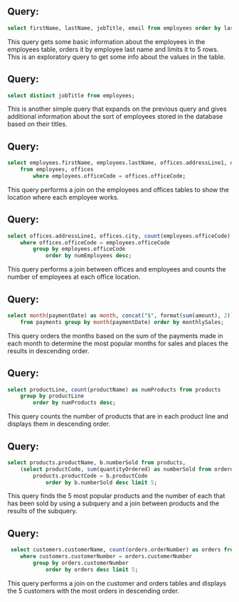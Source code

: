 ## Query: 
```sql
select firstName, lastName, jobTitle, email from employees order by lastName limit 5;
```
This query gets some basic information about the employees in the employees
table, orders it by employee last name and limits it to 5 rows. This is an 
exploratory query to get some info about the values in the table.

## Query: 
```sql
select distinct jobTitle from employees;
```
This is another simple query that expands on the previous query and gives
additional information about the sort of employees stored in the database based
on their titles.

## Query: 
```sql
select employees.firstName, employees.lastName, offices.addressLine1, offices.city, offices.state, offices.country 
    from employees, offices 
        where employees.officeCode = offices.officeCode;
```
This query performs a join on the employees and offices tables to show the location where each employee works.

## Query: 
```sql
select offices.addressLine1, offices.city, count(employees.officeCode) as NumEmployees from offices, employees
    where offices.officeCode = employees.officeCode
        group by employees.officeCode
            order by numEmployees desc;
```
This query performs a join between offices and employees and counts the number
of employees at each office location.

## Query: 
```sql
select month(paymentDate) as month, concat("$", format(sum(amount), 2)) as monthlySales
    from payments group by month(paymentDate) order by monthlySales;
```
This query orders the months based on the sum of the payments made in each
month to determine the most popular months for sales and places the results in
descending order.

## Query: 
```sql
select productLine, count(productName) as numProducts from products
    group by productLine
        order by numProducts desc;
```
This query counts the number of products that are in each product line and
displays them in descending order.

## Query: 
```sql
select products.productName, b.numberSold from products,
    (select productCode, sum(quantityOrdered) as numberSold from orderdetails group by productCode) as b where 
        products.productCode = b.productCode
            order by b.numberSold desc limit 5;
```
This query finds the 5 most popular products and the number of each that has been
sold by using a subquery and a join between products and the results of the 
subquery.

## Query:
```sql
 select customers.customerName, count(orders.orderNumber) as orders from customers, orders
    where customers.customerNumber = orders.customerNumber
        group by orders.customerNumber
            order by orders desc limit 5;
```
This query performs a join on the customer and orders tables and displays the
5 customers with the most orders in descending order.



